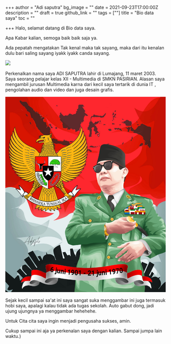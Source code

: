 +++
author = "Adi saputra"
bg_image = ""
date = 2021-09-23T17:00:00Z
description = ""
draft = true
github_link = ""
tags = [""]
title = "Bio data saya"
toc = ""

+++
Halo, selamat datang di Bio data saya.

Apa Kabar kalian, semoga baik baik saja ya.

Ada pepatah mengatakan Tak kenal maka tak sayang, maka dari itu kenalan dulu bari saling sayang iyakk iyakk canda sayang.

![](/uploads/lrm_export_20210828_200748.jpg)

   Perkenalkan nama saya ADI SAPUTRA lahir di Lumajang, 11 maret 2003. Saya seorang pelajar kelas XII - Multimedia di SMKN PASIRIAN. Alasan saya mengambil jurusan Multimedia karna dari kecil saya tertarik di dunia IT , pengolahan audio dan video dan juga desain grafis.

![](/uploads/project-selesai-soekarno-copy-picsayy.jpg)

   Sejak kecil sampai sa'at ini saya sangat suka menggambar ini juga termasuk hobi saya, apalagi kalau tidak ada tugas sekolah. Auto gabut dong, jadi ujung ujungnya ya menggambar hehehehe.

 Untuk Cita cita saya ingin menjadi pengusaha sukses, amin.

Cukup sampai ini aja ya perkenalan saya dengan kalian. Sampai jumpa lain waktu.)